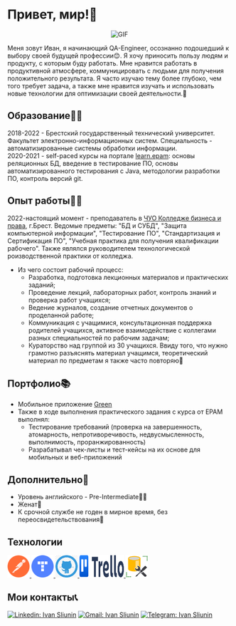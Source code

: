 # Привет, мир!👋

<div align="center">

![GIF](https://media.giphy.com/media/v1.Y2lkPTc5MGI3NjExczlqNjMzbjc3dGlheXgzNG4yZzh5bWpocTI5ODhmN25xcGwwcHVoZCZlcD12MV9pbnRlcm5hbF9naWZfYnlfaWQmY3Q9Zw/3o7WTL4qQCbbLLV2Pm/giphy.gif)
  
</div>
Меня зовут Иван, я начинающий QA-Engineer, осознанно подошедший к выбору своей будущей профессии😊. Я хочу приносить пользу людям и продукту, с которым буду работать. Мне нравится работать в продуктивной атмосфере, коммуницировать с людьми для получения положительного результата. Я часто изучаю тему более глубоко, чем того требует задача, а также мне нравится изучать и использовать новые технологии для оптимизации своей деятельности.🧐

## Образование👨‍🎓
2018-2022 - Брестский государственный технический университет. Факультет электронно-информационных систем. Специальность - автоматизированные системы обработки информации.<br>
2020-2021 - self-paced курсы на портале [learn.epam](https://learn.epam.com/start): основы реляционных БД, введение в тестирование ПО, основы автоматизированного тестирования с Java, методологии разработки ПО, контроль версий git.

## Опыт работы👨‍🏫
2022-настоящий момент - преподаватель в [ЧУО Колледже бизнеса и права](https://brest.kbp.by/), г.Брест.  Ведомые предметы: "БД и СУБД", "Защита компьютерной информации", "Тестирование ПО", "Стандартизация и Сертификация ПО", "Учебная практика для получения квалификации рабочего". Также являлся руководителем технологической роизводственной практики от колледжа. <br>
- Из чего состоит рабочий процесс:
  - Разработка, подготовка лекционных материалов и практических заданий;
  - Проведение лекций, лабораторных работ, контроль знаний и проверка работ учащихся;
  - Ведение журналов, создание отчетных документов о проделанной работе;
  - Коммуникация с учащимися, консультационная поддержка родителей учащихся, активное взаимодействие с коллегами разных специальностей по рабочим задачам;
  - Кураторство над группой из 30 учащихся.
Ввиду того, что нужно грамотно разъяснять материал учащимся, теоретический материал по предметам я также часто повторяю🙂
## Портфолио📚
-  Мобильное приложение [Green](https://docs.google.com/spreadsheets/d/1lDsNZ6d5g9WOVY_s3GBXMpVlOySTHsUHGFY1NxUgviw)
- Также в ходе выполнения практического задания с курса от EPAM выполнял:
  - Тестирование требований (проверка на завершенность, атомарность, непротиворечивость, недвусмысленность, выполнимость, проранжированность)
  - Разрабатывал чек-листы и тест-кейсы на их основе для мобильных и веб-приложений
## Дополнительно📑
- Уровень английского - Pre-Intermediate💂‍♂️
- Женат🤵
- К срочной службе не годен в мирное время, без переосвидетельствования🙌

## Технологии
<p align="left">
<a href="https://www.postman.com/">
<img src="https://github.com/Vandvizh/Vandvizh/blob/main/Postman.png" alt="Postman" width="50" height="50" />
</a>
<a href="https://cloud.yandex.ru/ru/services/tracker">
<img src="https://github.com/Vandvizh/Vandvizh/blob/main/Logo_Yandex_Tracker_2021.svg.png" alt="YTracker" width="50" height="50" />
</a>
<a href="https://github.com/">
<img src="https://github.com/Vandvizh/Vandvizh/blob/main/GitHub.png" alt="GitHub" width="50" height="50" />
</a>
<a href="https://trello.com/ru">
<img src="https://github.com/Vandvizh/Vandvizh/blob/main/Trello-logo-blue.svg.png" alt="Trello" width="100" height="50" />
</a>
<a href="https://learn.microsoft.com/ru-ru/sql/ssms/download-sql-server-management-studio-ssms?view=sql-server-ver16">
<img src="https://github.com/Vandvizh/Vandvizh/blob/main/ssms.png" alt="SQL Server Management Studio" width="50" height="50" />
</a>

## Мои контакты📞

[![Linkedin: Ivan Sliunin](https://img.shields.io/badge/-LinkedIn-0e76a8?style=flat-square&logo=Linkedin&logoColor=white)](https://www.linkedin.com/in/ivan-sliunin-812875225)
[![Gmail: Ivan Sliunin](https://img.shields.io/badge/-Gmail-e4405f?style=flat-square&logo=Gmail&logoColor=white)](https://vandvizh@gmail.com)
[![Telegram: Ivan Sliunin](https://img.shields.io/badge/-Telegram-0088cc?style=flat-square&logo=Telegram&logoColor=white)](https://t.me/Vandvizz)
